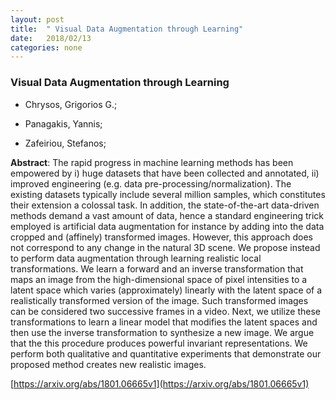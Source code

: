 ```yaml
---
layout: post
title:  " Visual Data Augmentation through Learning"
date:   2018/02/13
categories: none
---
```




### Visual Data Augmentation through Learning



* Chrysos, Grigorios G.; 

* Panagakis, Yannis; 

* Zafeiriou, Stefanos; 





**Abstract**:  The rapid progress in machine learning methods has been empowered by i) huge datasets that have been collected and annotated, ii) improved engineering (e.g. data pre-processing/normalization). The existing datasets typically include several million samples, which constitutes their extension a colossal task. In addition, the state-of-the-art data-driven methods demand a vast amount of data, hence a standard engineering trick employed is artificial data augmentation for instance by adding into the data cropped and (affinely) transformed images. However, this approach does not correspond to any change in the natural 3D scene. We propose instead to perform data augmentation through learning realistic local transformations. We learn a forward and an inverse transformation that maps an image from the high-dimensional space of pixel intensities to a latent space which varies (approximately) linearly with the latent space of a realistically transformed version of the image. Such transformed images can be considered two successive frames in a video. Next, we utilize these transformations to learn a linear model that modifies the latent spaces and then use the inverse transformation to synthesize a new image. We argue that the this procedure produces powerful invariant representations. We perform both qualitative and quantitative experiments that demonstrate our proposed method creates new realistic images. 



 [https://arxiv.org/abs/1801.06665v1](https://arxiv.org/abs/1801.06665v1) 

